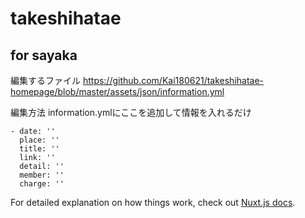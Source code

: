 # takeshihatae

## for sayaka
編集するファイル
https://github.com/Kai180621/takeshihatae-homepage/blob/master/assets/json/information.yml

編集方法 information.ymlにここを追加して情報を入れるだけ
```
- date: ''
  place: ''
  title: ''
  link: ''
  detail: ''
  member: ''
  charge: ''
```

For detailed explanation on how things work, check out [Nuxt.js docs](https://nuxtjs.org).
